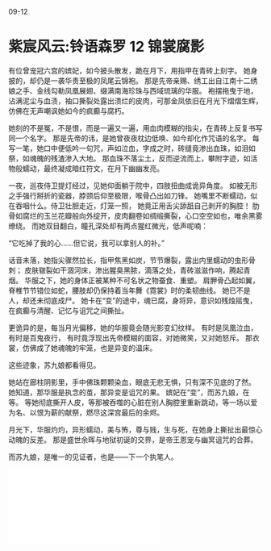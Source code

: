 09-12

# 紫宸风云:铃语森罗 12 锦裳腐影

有位曾宠冠六宫的嫔妃，如今披头散发，跪在月下，用指甲在青砖上刻字。
她身披的，却仍是一袭华贵至极的凤尾云锦袍。
那是先帝亲赐、绣工出自江南十二绣娘之手、金线勾勒凤凰展翅、缀满南海珍珠与西域琉璃的华服。
袍摆拖曳于地，沾满泥尘与血渍，袖口撕裂处露出溃烂的皮肉，可那金凤依旧在月光下熠熠生辉，仿佛在无声嘲讽她如今的疯癫与腐朽。

她刻的不是冤，不是恨，而是一遍又一遍，用血肉模糊的指尖，在青砖上反复书写同一个名字。
那是先帝的讳，是她曾夜夜枕边低唤、如今却化作咒语的名字。
每写一笔，她口中便低吟一句咒，声如泣血，字成之时，砖缝竟渗出血珠，如泪如祭，如魂魄的残渣渗入大地。
那血珠不落尘土，反而逆流而上，攀附字迹，如活物般蠕动，最终凝成暗红符文，在月下幽幽发亮。

一夜，巡夜侍卫提灯经过，见她仰面躺于院中，四肢扭曲成诡异角度。
如被无形之手强行掰折的瓷器，脖颈后仰至极限，喉骨凸出如刀锋。
她嘴里不断蠕动，似在吞咽什么。侍卫壮胆走近，灯笼一照，
她竟正用舌尖舔舐自己剥开的胸腔！
肋骨如腐烂的玉兰花瓣般向外绽开，皮肉翻卷如绸缎撕裂，心口空空如也，唯余黑雾缭绕。
而她双目翻白，瞳孔深处却有两点猩红微光，低声呢喃：

“它吃掉了我的心……但它说，我可以拿别人的补。”

话音未落，她指尖骤然拉长，指甲焦黑如炭，节节爆裂，露出内里蠕动的虫形骨刺；
皮肤皲裂如干涸河床，渗出腥臭黑脓，滴落之处，青砖滋滋作响，腾起青烟。
华服之下，她的身体正被某种不可名状之物蚕食、重塑。
肩胛骨凸起如翼，脊椎节节错位如蛇，腰肢却仍保持着当年舞《霓裳》时的柔韧曲线。
她已不是人，却还未彻底成尸。
她卡在“变”的途中，魂已腐，身将异，意识如残烛摇曳，在疯癫与清醒、记忆与诅咒之间撕扯。

更诡异的是，每当月光偏移，她的华服竟会随光影变幻纹样。
有时是凤凰泣血，有时是百鬼夜行，
有时竟浮现出先帝模糊的面容，对她微笑，又对她怒斥。
那衣裳，仿佛成了她魂魄的牢笼，也是异变的温床。

这些迹象，苏九娘都看得见。

她站在廊柱阴影里，手中佛珠颗颗染血，眼底无悲无惧，只有深不见底的了然。
她知道，那华服是执念的茧，那异变是诅咒的果。
嫔妃在“变”，而苏九娘，在等。
等她彻底撕开人皮，等那被吞噬的心脏在别人胸腔里重新跳动，等一场以爱为名、以恨为薪的献祭，燃尽这深宫最后的余烬。

月光下，华服灼灼，异形蠕动，美与怖，尊与贱，生与死，在她身上撕扯出最惊心动魄的反差。
那是盛世余晖与地狱初诞的交界，是帝王恩宠与幽冥诅咒的合葬。

而苏九娘，是唯一的见证者，也是——下一个执笔人。

![](285.md)